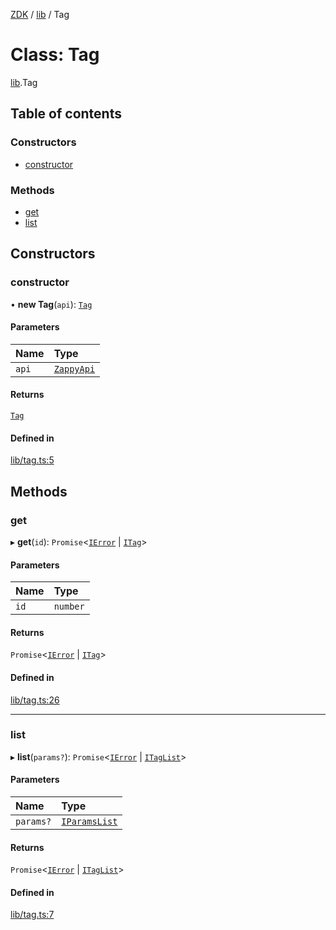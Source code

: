 [ZDK](../README.md) / [lib](../modules/lib.md) / Tag

# Class: Tag

[lib](../modules/lib.md).Tag

## Table of contents

### Constructors

- [constructor](lib.Tag.md#constructor)

### Methods

- [get](lib.Tag.md#get)
- [list](lib.Tag.md#list)

## Constructors

### constructor

• **new Tag**(`api`): [`Tag`](lib.Tag.md)

#### Parameters

| Name | Type |
| :------ | :------ |
| `api` | [`ZappyApi`](index.ZappyApi.md) |

#### Returns

[`Tag`](lib.Tag.md)

#### Defined in

[lib/tag.ts:5](https://github.com/innovtech-developers/zdk/blob/7db792f8d0888698b5c087a743b692e20fed3a78/src/lib/tag.ts#L5)

## Methods

### get

▸ **get**(`id`): `Promise`\<[`IError`](../interfaces/index.IError.md) \| [`ITag`](../interfaces/index.ITag.md)\>

#### Parameters

| Name | Type |
| :------ | :------ |
| `id` | `number` |

#### Returns

`Promise`\<[`IError`](../interfaces/index.IError.md) \| [`ITag`](../interfaces/index.ITag.md)\>

#### Defined in

[lib/tag.ts:26](https://github.com/innovtech-developers/zdk/blob/7db792f8d0888698b5c087a743b692e20fed3a78/src/lib/tag.ts#L26)

___

### list

▸ **list**(`params?`): `Promise`\<[`IError`](../interfaces/index.IError.md) \| [`ITagList`](../interfaces/index.ITagList.md)\>

#### Parameters

| Name | Type |
| :------ | :------ |
| `params?` | [`IParamsList`](../interfaces/index.IParamsList.md) |

#### Returns

`Promise`\<[`IError`](../interfaces/index.IError.md) \| [`ITagList`](../interfaces/index.ITagList.md)\>

#### Defined in

[lib/tag.ts:7](https://github.com/innovtech-developers/zdk/blob/7db792f8d0888698b5c087a743b692e20fed3a78/src/lib/tag.ts#L7)
